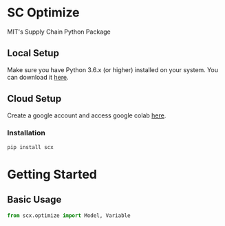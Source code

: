 SC Optimize
==========
MIT's Supply Chain Python Package

## Local Setup
Make sure you have Python 3.6.x (or higher) installed on your system. You can download it [here](https://www.python.org/downloads/).

## Cloud Setup
Create a google account and access google colab [here](https://colab.research.google.com/).

### Installation

```
pip install scx
```

# Getting Started


## Basic Usage
```py
from scx.optimize import Model, Variable
```
